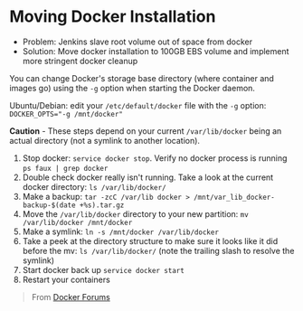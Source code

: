 # Moving Docker Installation

- Problem: Jenkins slave root volume out of space from docker
- Solution: Move docker installation to 100GB EBS volume and implement more
  stringent docker cleanup

You can change Docker's storage base directory (where container and images go) using the `-g` option when starting the Docker daemon.

Ubuntu/Debian: edit your `/etc/default/docker` file with the `-g` option: `DOCKER_OPTS="-g /mnt/docker"`

**Caution** - These steps depend on your current `/var/lib/docker` being an actual directory (not a symlink to another location).

1. Stop docker: `service docker stop`. Verify no docker process is running `ps faux | grep docker`
2. Double check docker really isn't running. Take a look at the current docker directory: `ls /var/lib/docker/`
3. Make a backup: `tar -zcC /var/lib docker > /mnt/var_lib_docker-backup-$(date +%s).tar.gz`
4. Move the `/var/lib/docker` directory to your new partition: `mv /var/lib/docker /mnt/docker`
5. Make a symlink: `ln -s /mnt/docker /var/lib/docker`
6. Take a peek at the directory structure to make sure it looks like it did before the mv: `ls /var/lib/docker/` (note the trailing slash to resolve the symlink)
7. Start docker back up `service docker start`
8. Restart your containers

> From [Docker Forums](https://forums.docker.com/t/how-do-i-change-the-docker-image-installation-directory/1169)
